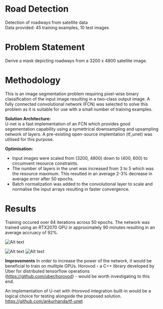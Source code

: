 # Road Detection
Detection of roadways from satellite data  
Data provided: 45 training examples, 10 test images  

# Problem Statement
Derive a mask depicting roadways from a 3200 x 4800 satellite image. 


# Methodology
This is an image segmentation problem requiring pixel-wise binary classification of the input image resulting in a two-class output image. A fully connected convolutional network (FCN) was selected to solve this problem as it is suitable for use with a small number of training examples.

**Solution Architecture:**  
U-net is a fast implementation of an FCN which provides good segementation capability using a symettrical downsampling and upsampling network of layers. A pre-existing open-source implemtation (tf_unet) was utilised for this purpose.


**Optimisation:**  
- Input images were scaled from (3200, 4800) down to (400, 600) to circumvent resource constraints.
- The number of layers in the unet was increased from 3 to 5 which was the resource maximum. This resutled in an average 2-3% decrease in average error after 50 epochs.
- Batch normalization was added to the convolutional layer to scale and normalise the input arrays resulting in faster convergence.


# Results  
Training occured over 64 iterations across 50 epochs. The network was trained using an RTX2070 GPU in approximately 90 minutes resulting in an average accruacy of 92%.


![Alt text](https://user-images.githubusercontent.com/14899131/50678063-cd13a680-1061-11e9-82e9-ec0e4e1e4afd.png "Training Accuracy")


![Alt text](https://user-images.githubusercontent.com/14899131/50678099-00eecc00-1062-11e9-8ab5-d2d60b798563.png "Training Result")
![Alt text](https://user-images.githubusercontent.com/14899131/50678105-077d4380-1062-11e9-9275-719eb4785c68.png "Test Result")



**Improvements**
In order to increase the power of the network, it would be beneficial to train on mulitple GPUs. Horovod - a C++ library developed by Uber for distributed tensorflow operations (https://github.com/uber/horovod) - would be worth investigating to this end. 

An implementation of U-net with iHorovod integration built-in would be a logical choice for testing alongside the proposed solution.
https://github.com/ankurhanda/tf-unet







